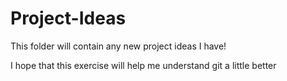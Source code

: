 # Project-Ideas
This folder will contain any new project ideas I have!

I hope that this exercise will help me understand git a little better
